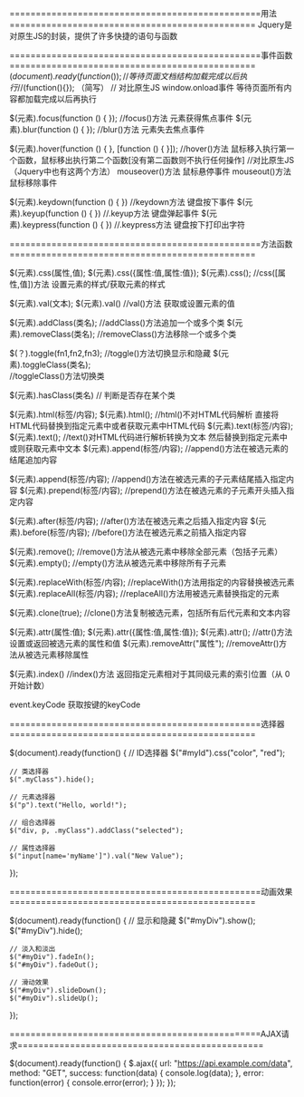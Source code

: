 ================================================用法===============================================
Jquery是对原生JS的封装，提供了许多快捷的语句与函数

================================================事件函数===============================================
$(document).ready(function(){});     
    //等待页面文档结构加载完成以后执行
    //$(function(){});    （简写）
    // 对比原生JS window.onload事件		等待页面所有内容都加载完成以后再执行

$(元素).focus(function () { });
    //focus()方法 元素获得焦点事件
$(元素).blur(function () { });
    //blur()方法 元素失去焦点事件

$(元素).hover(function () { }, [function () { }]);
    //hover()方法 鼠标移入执行第一个函数，鼠标移出执行第二个函数[没有第二函数则不执行任何操作]
    //对比原生JS（Jquery中也有这两个方法）  mouseover()方法 鼠标悬停事件       mouseout()方法 鼠标移除事件

$(元素).keydown(function () { })
    //keydown方法 键盘按下事件
$(元素).keyup(function () { })
    //.keyup方法 键盘弹起事件
$(元素).keypress(function () { })
    //.keypress方法 键盘按下打印出字符



        

================================================方法函数===============================================

$(元素).css(属性,值);   $(元素).css({属性:值,属性:值});     $(元素).css();
    //css([属性,值])方法 设置元素的样式/获取元素的样式

$(元素).val(文本);        $(元素).val()
    //val()方法 获取或设置元素的值

$(元素).addClass(类名);
    //addClass()方法追加一个或多个类 
$(元素).removeClass(类名);
    //removeClass()方法移除一个或多个类

$(？).toggle(fn1,fn2,fn3);
    //toggle()方法切换显示和隐藏
$(元素).toggleClass(类名);  
    //toggleClass()方法切换类

$(元素).hasClass(类名)
    // 判断是否存在某个类

$(元素).html(标签/内容);     $(元素).html();
    //html()不对HTML代码解析 直接将HTML代码替换到指定元素中或者获取元素中HTML代码
$(元素).text(标签/内容);     $(元素).text();
    //text()对HTML代码进行解析转换为文本 然后替换到指定元素中或则获取元素中文本
$(元素).append(标签/内容);
    //append()方法在被选元素的结尾追加内容

$(元素).append(标签/内容);
    //append()方法在被选元素的子元素结尾插入指定内容
$(元素).prepend(标签/内容);
    //prepend()方法在被选元素的子元素开头插入指定内容
        

$(元素).after(标签/内容);
    //after()方法在被选元素之后插入指定内容
$(元素).before(标签/内容);
    //before()方法在被选元素之前插入指定内容
        
$(元素).remove();
    //remove()方法从被选元素中移除全部元素（包括子元素）
$(元素).empty();
    //empty()方法从被选元素中移除所有子元素

$(元素).replaceWith(标签/内容);
    //replaceWith()方法用指定的内容替换被选元素
$(元素).replaceAll(标签/内容);
    //replaceAll()方法用被选元素替换指定的元素

$(元素).clone(true);
    //clone()方法复制被选元素，包括所有后代元素和文本内容
        
$(元素).attr(属性:值);      $(元素).attr({属性:值,属性:值});     $(元素).attr();
    //attr()方法设置或返回被选元素的属性和值
$(元素).removeAttr("属性");
    //removeAttr()方法从被选元素移除属性

$(元素).index()
    //index()方法 返回指定元素相对于其同级元素的索引位置（从 0 开始计数）

event.keyCode       获取按键的keyCode


================================================选择器===============================================

$(document).ready(function() {
    // ID选择器
    $("#myId").css("color", "red");

    // 类选择器
    $(".myClass").hide();

    // 元素选择器
    $("p").text("Hello, world!");

    // 组合选择器
    $("div, p, .myClass").addClass("selected");

    // 属性选择器
    $("input[name='myName']").val("New Value");
});

================================================动画效果===============================================

$(document).ready(function() {
    // 显示和隐藏
    $("#myDiv").show();
    $("#myDiv").hide();

    // 淡入和淡出
    $("#myDiv").fadeIn();
    $("#myDiv").fadeOut();

    // 滑动效果
    $("#myDiv").slideDown();
    $("#myDiv").slideUp();
});

================================================AJAX请求===============================================

$(document).ready(function() {
    $.ajax({
        url: "https://api.example.com/data",
        method: "GET",
        success: function(data) {
            console.log(data);
        },
        error: function(error) {
            console.error(error);
        }
    });
});

